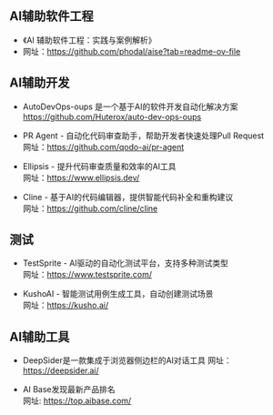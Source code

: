 ## AI辅助软件工程
- 《AI 辅助软件工程：实践与案例解析》
- 网址：https://github.com/phodal/aise?tab=readme-ov-file

## AI辅助开发
- AutoDevOps-oups 是一个基于AI的软件开发自动化解决方案
https://github.com/Huterox/auto-dev-ops-oups

- PR Agent - 自动化代码审查助手，帮助开发者快速处理Pull Request  
网址：https://github.com/qodo-ai/pr-agent

- Ellipsis - 提升代码审查质量和效率的AI工具  
网址：https://www.ellipsis.dev/

- Cline - 基于AI的代码编辑器，提供智能代码补全和重构建议  
网址：https://github.com/cline/cline


## 测试
- TestSprite - AI驱动的自动化测试平台，支持多种测试类型  
网址：https://www.testsprite.com/

- KushoAI - 智能测试用例生成工具，自动创建测试场景  
网址：https://kusho.ai/


## AI辅助工具
- DeepSider是一款集成于浏览器侧边栏的AI对话工具
网址：https://deepsider.ai/

- AI Base发现最新产品排名  
网址: https://top.aibase.com/
